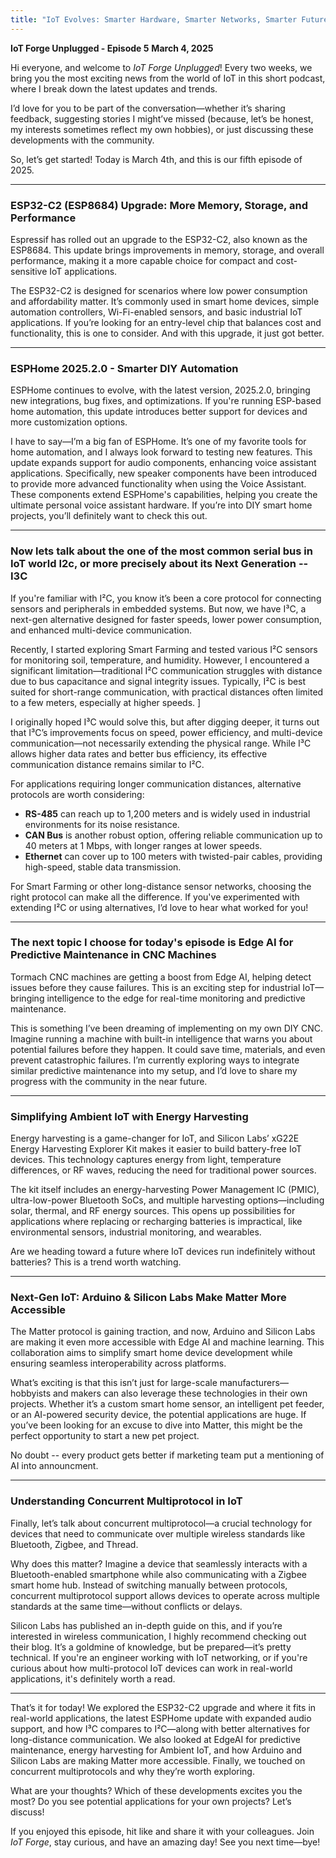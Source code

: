 ```yaml
---
title: "IoT Evolves: Smarter Hardware, Smarter Networks, Smarter Future"
---
```

**IoT Forge Unplugged - Episode 5**
**March 4, 2025**

Hi everyone, and welcome to *IoT Forge Unplugged*! Every two weeks, we bring you the most exciting news from the world of IoT in this short podcast, where I break down the latest updates and trends.

I’d love for you to be part of the conversation—whether it’s sharing feedback, suggesting stories I might’ve missed (because, let’s be honest, my interests sometimes reflect my own hobbies), or just discussing these developments with the community.

So, let’s get started! Today is March 4th, and this is our fifth episode of 2025.

---

### **ESP32-C2 (ESP8684) Upgrade: More Memory, Storage, and Performance**
Espressif has rolled out an upgrade to the ESP32-C2, also known as the ESP8684. This update brings improvements in memory, storage, and overall performance, making it a more capable choice for compact and cost-sensitive IoT applications.

The ESP32-C2 is designed for scenarios where low power consumption and affordability matter. It’s commonly used in smart home devices, simple automation controllers, Wi-Fi-enabled sensors, and basic industrial IoT applications. If you’re looking for an entry-level chip that balances cost and functionality, this is one to consider. And with this upgrade, it just got better.

---

### **ESPHome 2025.2.0 - Smarter DIY Automation**
ESPHome continues to evolve, with the latest version, 2025.2.0, bringing new integrations, bug fixes, and optimizations. If you're running ESP-based home automation, this update introduces better support for devices and more customization options.

I have to say—I’m a big fan of ESPHome. It’s one of my favorite tools for home automation, and I always look forward to testing new features. This update expands support for audio components, enhancing voice assistant applications. Specifically, new speaker components have been introduced to provide more advanced functionality when using the Voice Assistant. These components extend ESPHome's capabilities, helping you create the ultimate personal voice assistant hardware. If you’re into DIY smart home projects, you’ll definitely want to check this out.

---

### **Now lets talk about the one of the most common serial bus in IoT world I2c, or more precisely about its Next Generation -- I3C**
If you're familiar with I²C, you know it’s been a core protocol for connecting sensors and peripherals in embedded systems. But now, we have I³C, a next-gen alternative designed for faster speeds, lower power consumption, and enhanced multi-device communication.

Recently, I started exploring Smart Farming and tested various I²C sensors for monitoring soil, temperature, and humidity. However, I encountered a significant limitation—traditional I²C communication struggles with distance due to bus capacitance and signal integrity issues. Typically, I²C is best suited for short-range communication, with practical distances often limited to a few meters, especially at higher speeds. ]

I originally hoped I³C would solve this, but after digging deeper, it turns out that I³C’s improvements focus on speed, power efficiency, and multi-device communication—not necessarily extending the physical range. While I³C allows higher data rates and better bus efficiency, its effective communication distance remains similar to I²C.

For applications requiring longer communication distances, alternative protocols are worth considering:
- **RS-485** can reach up to 1,200 meters and is widely used in industrial environments for its noise resistance.
- **CAN Bus** is another robust option, offering reliable communication up to 40 meters at 1 Mbps, with longer ranges at lower speeds.
- **Ethernet** can cover up to 100 meters with twisted-pair cables, providing high-speed, stable data transmission.

For Smart Farming or other long-distance sensor networks, choosing the right protocol can make all the difference. If you've experimented with extending I²C or using alternatives, I’d love to hear what worked for you!

---

### **The next topic I choose for today's episode is Edge AI for Predictive Maintenance in CNC Machines**
Tormach CNC machines are getting a boost from Edge AI, helping detect issues before they cause failures. This is an exciting step for industrial IoT—bringing intelligence to the edge for real-time monitoring and predictive maintenance.

This is something I’ve been dreaming of implementing on my own DIY CNC. Imagine running a machine with built-in intelligence that warns you about potential failures before they happen. It could save time, materials, and even prevent catastrophic failures. I’m currently exploring ways to integrate similar predictive maintenance into my setup, and I’d love to share my progress with the community in the near future.

---

### **Simplifying Ambient IoT with Energy Harvesting**
Energy harvesting is a game-changer for IoT, and Silicon Labs’ xG22E Energy Harvesting Explorer Kit makes it easier to build battery-free IoT devices. This technology captures energy from light, temperature differences, or RF waves, reducing the need for traditional power sources.

The kit itself includes an energy-harvesting Power Management IC (PMIC), ultra-low-power Bluetooth SoCs, and multiple harvesting options—including solar, thermal, and RF energy sources. This opens up possibilities for applications where replacing or recharging batteries is impractical, like environmental sensors, industrial monitoring, and wearables.

Are we heading toward a future where IoT devices run indefinitely without batteries? This is a trend worth watching.

---

### **Next-Gen IoT: Arduino & Silicon Labs Make Matter More Accessible**
The Matter protocol is gaining traction, and now, Arduino and Silicon Labs are making it even more accessible with Edge AI and machine learning. This collaboration aims to simplify smart home device development while ensuring seamless interoperability across platforms.

What’s exciting is that this isn’t just for large-scale manufacturers—hobbyists and makers can also leverage these technologies in their own projects. Whether it’s a custom smart home sensor, an intelligent pet feeder, or an AI-powered security device, the potential applications are huge. If you’ve been looking for an excuse to dive into Matter, this might be the perfect opportunity to start a new pet project.

No doubt -- every product gets better if marketing team put a mentioning of AI into announcment.

---

### **Understanding Concurrent Multiprotocol in IoT**
Finally, let’s talk about concurrent multiprotocol—a crucial technology for devices that need to communicate over multiple wireless standards like Bluetooth, Zigbee, and Thread.

Why does this matter? Imagine a device that seamlessly interacts with a Bluetooth-enabled smartphone while also communicating with a Zigbee smart home hub. Instead of switching manually between protocols, concurrent multiprotocol support allows devices to operate across multiple standards at the same time—without conflicts or delays.

Silicon Labs has published an in-depth guide on this, and if you’re interested in wireless communication, I highly recommend checking out their blog. It’s a goldmine of knowledge, but be prepared—it’s pretty technical. If you're an engineer working with IoT networking, or if you're curious about how multi-protocol IoT devices can work in real-world applications, it's definitely worth a read.

---

That’s it for today! We explored the ESP32-C2 upgrade and where it fits in real-world applications, the latest ESPHome update with expanded audio support, and how I³C compares to I²C—along with better alternatives for long-distance communication. We also looked at EdgeAI for predictive maintenance, energy harvesting for Ambient IoT, and how Arduino and Silicon Labs are making Matter more accessible. Finally, we touched on concurrent multiprotocols and why they’re worth exploring.

What are your thoughts? Which of these developments excites you the most? Do you see potential applications for your own projects? Let’s discuss!

If you enjoyed this episode, hit like and share it with your colleagues. Join *IoT Forge*, stay curious, and have an amazing day! See you next time—bye!

